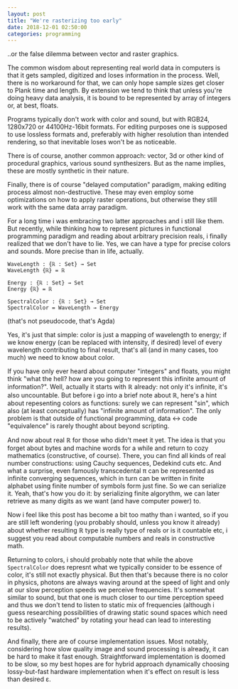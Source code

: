 ```yaml
---
layout: post
title: "We're rasterizing too early"
date: 2018-12-01 02:50:00
categories: programming
---
```


..or the false dilemma between vector and raster graphics.

The common wisdom about representing real world data in computers is that it
gets sampled, digitized and loses information in the process. Well, there is no
workaround for that, we can only hope sample sizes get closer to Plank time and
length. By extension we tend to think that unless you're doing heavy data
analysis, it is bound to be represented by array of integers or, at best,
floats.

<cut/>

Programs typically don't work with color and sound, but with RGB24, 1280x720 or
44100Hz-16bit formats. For editing purposes one is supposed to use lossless
formats and, preferably with higher resolution than intended rendering, so that
inevitable loses won't be as noticeable.

There is of course, another common approach: vector, 3d or other kind of
procedural graphics, various sound synthesizers. But as the name implies, these
are mostly synthetic in their nature.

Finally, there is of course "delayed computation" paradigm, making editing
process almost non-destructive. These may even employ some optimizations on how
to apply raster operations, but otherwise they still work with the same data
array paradigm.

For a long time i was embracing two latter approaches and i still like them. But
recently, while thinking how to represent pictures in functional programming
paradigm and reading about arbitrary precision reals, i finally realized that we
don't have to lie. Yes, we can have a type for precise colors and sounds. More
precise than in life, actually.

```
WaveLength : {ℝ : Set} → Set
WaveLength {ℝ} = ℝ

Energy : {ℝ : Set} → Set
Energy {ℝ} = ℝ

SpectralColor : {ℝ : Set} → Set
SpectralColor = WaveLength → Energy
```

(that's not pseudocode, that's Agda)

Yes, it's just that simple: color is just a mapping of wavelength to energy; if
we know energy (can be replaced with intensity, if desired) level of every
wavelength contributing to final result, that's all (and in many cases, too
much) we need to know about color.

If you have only ever heard about computer "integers" and floats, you might
think "what the hell? how are you going to represent this infinite amount of
information?". Well, actually it starts with ℝ already: not only it's infinite,
it's also uncountable. But before i go into a brief note about ℝ, here's a hint
about repesenting colors as functions: surely we can represent "sin", which also
(at least conceptually) has "infinite amount of information". The only problem
is that outside of functional programming, data ↔ code "equivalence" is rarely
thought about beyond scripting.

And now about real ℝ for those who didn't meet it yet. The idea is that you
forget about bytes and machine words for a while and return to cozy mathematics
(constructive, of course). There, you can find all kinds of real number
constructions: using Cauchy sequences, Dedekind cuts etc. And what a surprise,
even famously transcedental π can be represented as infinite converging
sequences, which in turn can be written in finite alphabet using finite number
of symbols form just fine. So we can serialize it. Yeah, that's how you do it:
by serializing finite algorythm, we can later retrieve as many digits as we want
(and have computer power) to.

Now i feel like this post has become a bit too mathy than i wanted, so if you
are still left wondering (you probably should, unless you know it already) about
whether resulting ℝ type is really type of reals or is it countable etc, i
suggest you read about computable numbers and reals in constructive math.

Returning to colors, i should probably note that while the above `SpectralColor`
does represnt what we typically consider to be essence of color, it's still not
exactly physical. But then that's because there is no color in physics, photons
are always waving around at the speed of light and only at our slow perception
speeds we perceive frequencies. It's somewhat similar to sound, but that one is
much closer to our time perception speed and thus we don't tend to listen to
static mix of frequencies (although i guess researching possibilities of drawing
static sound spaces which need to be actively "watched" by rotating your head
can lead to interesting results).

And finally, there are of course implementation issues. Most notably,
considering how slow quality image and sound processing is already, it can be
hard to make it fast enough. Straightforward implementation is doomed to be
slow, so my best hopes are for hybrid approach dynamically choosing
lossy-but-fast hardware implementation when it's effect on result is less than
desired ε.
